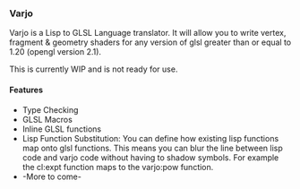 ### Varjo

Varjo is a Lisp to GLSL Language translator. It will allow you to write vertex, fragment & geometry shaders for any version of glsl greater than or equal to 1.20 (opengl version 2.1).

This is currently WIP and is not ready for use.

#### Features
* Type Checking
* GLSL Macros
* Inline GLSL functions
* Lisp Function Substitution: You can define how existing lisp functions map onto glsl functions. This means you can blur the line between lisp code and varjo code without having to shadow symbols. For example the cl:expt function maps to the varjo:pow function.
* -More to come-
